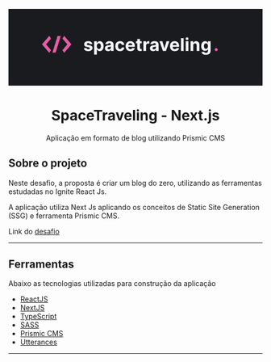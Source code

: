 <p align="center">
  <img src="./.github/logo.png" alt="Preview">
</p>

<h1 align="center">
    SpaceTraveling - Next.js
</h1>
<p align="center">Aplicação em formato de blog utilizando Prismic CMS</p>


## Sobre o projeto

Neste desafio, a proposta é criar um blog do zero, utilizando as ferramentas estudadas no Ignite React Js.

A aplicação utiliza Next Js aplicando os conceitos de Static Site Generation (SSG) e ferramenta Prismic CMS.

Link do [desafio](https://www.notion.so/Desafio-01-Criando-um-projeto-do-zero-b1a3645d286b4eec93f5f1f5476d0ff7)

---

## Ferramentas

Abaixo as tecnologias utilizadas para construção da aplicação

- [ReactJS](https://reactjs.org/)
- [NextJS](https://nextjs.org/)
- [TypeScript](https://www.typescriptlang.org/)
- [SASS](https://sass-lang.com/)
- [Prismic CMS](https://prismic.io/)
- [Utterances](https://utteranc.es/)

---